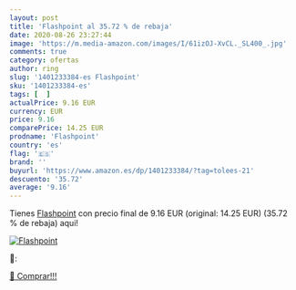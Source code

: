 ```yaml
---
layout: post
title: 'Flashpoint al 35.72 % de rebaja'
date: 2020-08-26 23:27:44
image: 'https://m.media-amazon.com/images/I/61izOJ-XvCL._SL400_.jpg'
comments: true
category: ofertas
author: ring
slug: '1401233384-es Flashpoint'
sku: '1401233384-es'
tags: [  ]
actualPrice: 9.16 EUR
currency: EUR
price: 9.16
comparePrice: 14.25 EUR
prodname: 'Flashpoint'
country: 'es'
flag: '🇪🇸'
brand: ''
buyurl: 'https://www.amazon.es/dp/1401233384/?tag=tolees-21'
descuento: '35.72'
average: '9.16'
---
```


Tienes [Flashpoint](https://www.amazon.es/dp/1401233384/?tag=tolees-21) con precio final de  9.16 EUR (original: 14.25 EUR) (35.72 %  de rebaja) aqui!

[![Flashpoint](https://m.media-amazon.com/images/I/61izOJ-XvCL._SL400_.jpg)](https://www.amazon.es/dp/1401233384/?tag=tolees-21)

🔎:


[🛒 Comprar!!!](https://www.amazon.es/dp/1401233384/?tag=tolees-21)
